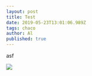 ```yaml
---
layout: post
title: Test
date: 2019-05-23T13:01:06.989Z
tags: chaco
author: Al
published: true
---
```

asf

![]({{baseurl}}/assets/uploads/819582.jpg)
